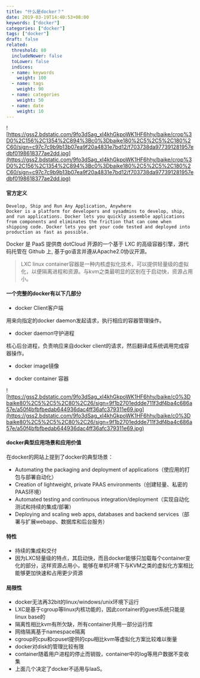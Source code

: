 ```yaml
---
title: "什么是docker？"
date: 2019-03-19T14:40:53+08:00
keywords: ["docker"]
categories: ["docker"]
tags: ["docker"]
draft: false
related:
  threshold: 80
  includeNewer: false
  toLower: false
  indices:
  - name: keywords
    weight: 100
  - name: tags
    weight: 90
  - name: categories
    weight: 50
  - name: date
    weight: 10
---
```



![https://gss2.bdstatic.com/9fo3dSag_xI4khGkpoWK1HF6hhy/baike/crop%3D0%2C156%2C1354%2C894%3Bc0%3Dbaike180%2C5%2C5%2C180%2C60/sign=c97c7c9b9b13b07ea9f20a4831e7bd12/f703738da977391281957edbf0198618377ae2dd.jpg](https://gss2.bdstatic.com/9fo3dSag_xI4khGkpoWK1HF6hhy/baike/crop%3D0%2C156%2C1354%2C894%3Bc0%3Dbaike180%2C5%2C5%2C180%2C60/sign=c97c7c9b9b13b07ea9f20a4831e7bd12/f703738da977391281957edbf0198618377ae2dd.jpg)

#### 官方定义
```
Develop, Ship and Run Any Application, Anywhere
Docker is a platform for developers and sysadmins to develop, ship, and run applications. Docker lets you quickly assemble applications from components and eliminates the friction that can come when shipping code. Docker lets you get your code tested and deployed into production as fast as possible.
```
Docker 是 PaaS 提供商 dotCloud 开源的一个基于 LXC 的高级容器引擎，源代码托管在 Github 上, 基于go语言并遵从Apache2.0协议开源。

> LXC linux container容器是一种内核虚拟化技术，可以提供轻量级的虚拟化，以便隔离进程和资源。与kvm之类最明显的区别在于启动快，资源占用小。

#### 一个完整的docker有以下几部分
- docker Client客户端

用来向指定的docker daemon发起请求，执行相应的容器管理操作。
- docker daemon守护进程

核心后台进程，负责响应来自docker client的请求，然后翻译成系统调用完成容器操作。
- docker image镜像


- docker container 容器




![https://gss2.bdstatic.com/9fo3dSag_xI4khGkpoWK1HF6hhy/baike/c0%3Dbaike80%2C5%2C5%2C80%2C26/sign=9f1b2701eddde711f3df4ba4c686a57e/a50f4bfbfbedab644936dac4ff36afc379311e69.jpg](https://gss2.bdstatic.com/9fo3dSag_xI4khGkpoWK1HF6hhy/baike/c0%3Dbaike80%2C5%2C5%2C80%2C26/sign=9f1b2701eddde711f3df4ba4c686a57e/a50f4bfbfbedab644936dac4ff36afc379311e69.jpg)


#### docker典型应用场景和应用价值

在docker的网站上提到了docker的典型场景：
- Automating the packaging and deployment of applications（使应用的打包与部署自动化）
- Creation of lightweight, private PAAS environments（创建轻量、私密的PAAS环境）
- Automated testing and continuous integration/deployment（实现自动化测试和持续的集成/部署）
- Deploying and scaling web apps, databases and backend services（部署与扩展webapp、数据库和后台服务）



#### 特性
- 持续的集成和交付
- 因为LXC轻量级的特点，其启动快，而且docker能够只加载每个container变化的部分，这样资源占用小，能够在单机环境下与KVM之类的虚拟化方案相比能够更加快速和占用更少资源




#### 局限性

- docker无法再32bit的linux/windows/unix环境下运行
- LXC是基于cgroup等linux内核功能的，因此container的guest系统只能是linux base的
- 隔离性相比kvm有所欠缺，所有container共用一部分运行库
- 网络隔离基于namespace隔离
- cgroup的cpu和cpuset提供的cpu相比kvm等虚拟化方案比较难以衡量
- docker对disk的管理比较有限
- container随着用户进程的停止而销毁，container中的log等用户数据不变收集
- 上面几个决定了docker不适用与IaaS。




